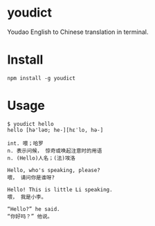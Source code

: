 youdict
======

Youdao English to Chinese translation in terminal.

# Install #
    npm install -g youdict

# Usage #
    $ youdict hello
    hello [hə'ləʊ; he-][hɛˈlo, hə-]

    int. 喂；哈罗
    n. 表示问候， 惊奇或唤起注意时的用语
    n. (Hello)人名；(法)埃洛

    Hello, who's speaking, please?
    喂， 请问你是谁呀?

    Hello! This is little Li speaking.
    喂， 我是小李。

    “Hello?” he said.
    “你好吗？” 他说。

